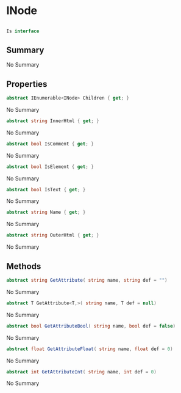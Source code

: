 # INode

## 
```c#
Is interface
```

## Summary

No Summary
## Properties

```c#
abstract IEnumerable<INode> Children { get; } 
```
No Summary
```c#
abstract string InnerHtml { get; } 
```
No Summary
```c#
abstract bool IsComment { get; } 
```
No Summary
```c#
abstract bool IsElement { get; } 
```
No Summary
```c#
abstract bool IsText { get; } 
```
No Summary
```c#
abstract string Name { get; } 
```
No Summary
```c#
abstract string OuterHtml { get; } 
```
No Summary
## Methods

```c#
abstract string GetAttribute( string name, string def = "") 
```
No Summary
```c#
abstract T GetAttribute<T,>( string name, T def = null) 
```
No Summary
```c#
abstract bool GetAttributeBool( string name, bool def = false) 
```
No Summary
```c#
abstract float GetAttributeFloat( string name, float def = 0) 
```
No Summary
```c#
abstract int GetAttributeInt( string name, int def = 0) 
```
No Summary
